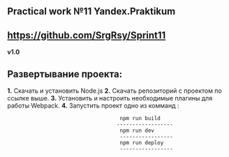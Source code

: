 **Practical work №11**
**Yandex.Praktikum**
----------------------------------
https://github.com/SrgRsy/Sprint11
----------------------------------
**v1.0**



Развертывание проекта: 
------------------------
**1.** Скачать и установить Node.js
**2.** Скачать репозиторий с проектом по ссылке выше.
**3.** Установить и настроить необходимые плагины для работы Webpack.
**4.** Запустить проект одно из комманд :

                                        npm run build
                                       ------------------
                                        npm run dev
                                        -----------------
                                        npm run deploy
                                        -----------------
                                        